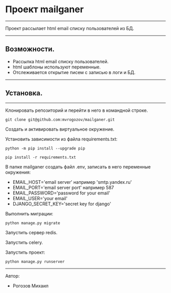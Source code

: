 # Проект mailganer
***
Проект рассылает html email списку пользователей из БД.
***

## Возможности.

* Рассылка html email списку пользователей.
* html шаблоны используют переменные.
* Отслеживается открытие писем с записью в логи и БД.
***

## Установка.
***
Клонировать репозиторий и перейти в него в командной строке.

```
git clone git@github.com:mvrogozov/mailganer.git
```

Cоздать и активировать виртуальное окружение.

Установить зависимости из файла requirements.txt:

```
python -m pip install --upgrade pip
```
```
pip install -r requirements.txt
```
В папке mailganer создать файл .env,
записать в него переменные окружения:
* EMAIL_HOST='email server'    например 'smtp.yandex.ru'
* EMAIL_PORT='email server port'    например  587
* EMAIL_PASSWORD='password for your email'
* EMAIL_USER='your email'
* DJANGO_SECRET_KEY='secret key for django'

Выполнить миграции:

```
python manage.py migrate
```
Запустить сервер redis.

Запустить celery.

Запустить проект:

```
python manage.py runserver
```

***
Автор:
* Рогозов Михаил